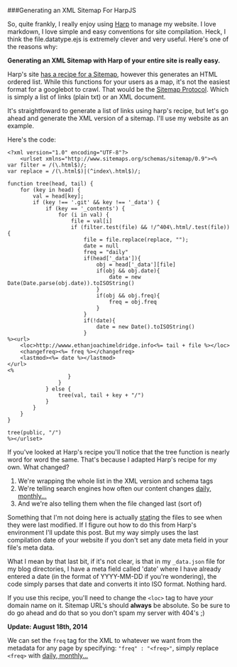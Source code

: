 ###Generating an XML Sitemap For HarpJS

So, quite frankly, I really enjoy using [Harp] to manage my website. I love 
markdown, I love simple and easy conventions for site compilation. Heck, I
think the file.datatype.ejs is extremely clever and very useful. Here's one
of the reasons why:

**Generating an XML Sitemap with Harp of your entire site is really easy.**

Harp's site [has a recipe for a Sitemap], however this generates an HTML ordered
list. While this functions for your users as a map, it's not the easiest format
for a googlebot to crawl. That would be the [Sitemap Protocol]. Which is simply
a list of links (plain txt) or an XML document. 

It's straightfoward to generate a list of links using harp's recipe, but let's
go ahead and generate the XML version of a sitemap. I'll use my website as an
example.

Here's the code:

	<?xml version="1.0" encoding="UTF-8"?>
		<urlset xmlns="http://www.sitemaps.org/schemas/sitemap/0.9"><%
	var filter = /(\.html$)/; 
	var replace = /(\.html$)|(^index\.html$)/; 

	function tree(head, tail) {
	  	for (key in head) { 
	    	val = head[key]; 
	    	if (key !== '.git' && key !== '_data') { 
		      	if (key == '_contents') { 
			        for (i in val) { 
			          	file = val[i]
			          	if (filter.test(file) && !/^404\.html/.test(file)) { 
			            	file = file.replace(replace, ""); 
			            	date = null
			            	freq = "daily"
			            	if(head['_data']){
			                   	obj = head['_data'][file]
			                   	if(obj && obj.date){
			                   		date = new Date(Date.parse(obj.date)).toISOString()
			                   	}
			                   	if(obj && obj.freq){
			                   		freq = obj.freq
			                   	}
			                }
			                if(!date){
			                	date = new Date().toISOString()
			                }
	%><url>
		<loc>http://wwww.ethanjoachimeldridge.info<%= tail + file %></loc>
		<changefreq><%= freq %></changefreq>
		<lastmod><%= date %></lastmod>
	</url>
	<%
			           }
			        }
		      	} else { 
		        	tree(val, tail + key + "/")
				}
	    	}
		}
	}

	tree(public, "/") 
	%></urlset> 

If you've looked at Harp's recipe you'll notice that the tree function is nearly
word for word the same. That's because I adapted Harp's recipe for my own. What
changed? 

1. We're wrapping the whole list in the XML version and schema tags
2. We're telling search engines how often our content changes [daily, monthly...]
3. And we're also telling them when the file changed last (sort of)

Something that I'm not doing here is actually [stat]ing the files to see when they
were last modified. If I figure out how to do this from Harp's environment I'll update
this post. But my way simply uses the last compilation date of your website if you
don't set any date meta field in your file's meta data.

What I mean by that last bit, if it's not clear, is that in my `_data.json` file
for my blog directories, I have a meta field called 'date' where I have already 
entered a date (in the format of YYYY-MM-DD if you're wondering), the code simply
parses that date and converts it into ISO format. Nothing hard.

If you use this recipe, you'll need to change the `<loc>` tag to have _your_ domain
name on it. Sitemap URL's should **always** be absolute. So be sure to do go ahead
and do that so you don't spam my server with 404's ;)	

**Update: August 18th, 2014**

We can set the `freq` tag for the XML to whatever we want from the metadata for
any page by specifying: `"freq" : "<freq>"`, simply replace `<freq>` with [daily, monthly...]

[Harp]:http://harpjs.com
[has a recipe for a Sitemap]:http://harpjs.com/recipes/blog-sitemap
[Sitemap Protocol]:http://www.sitemaps.org/protocol.html
[daily, monthly...]:http://www.sitemaps.org/protocol.html#changefreqdef
[stat]:http://linux.die.net/man/1/stat
